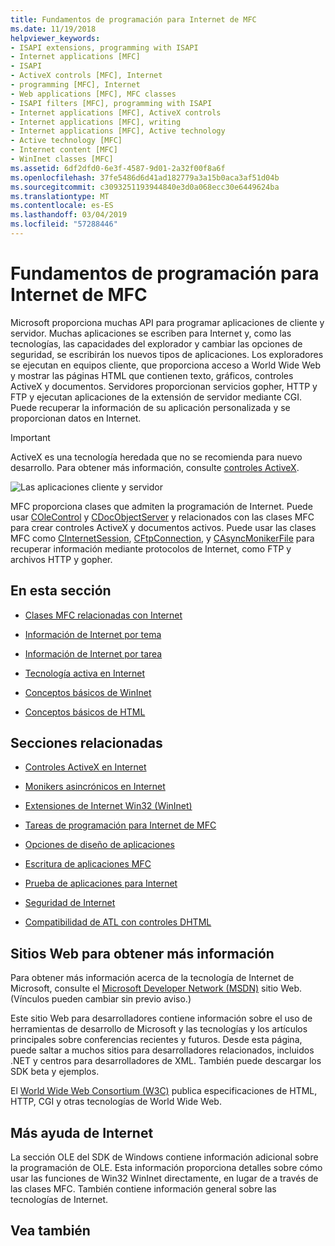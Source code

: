 ```yaml
---
title: Fundamentos de programación para Internet de MFC
ms.date: 11/19/2018
helpviewer_keywords:
- ISAPI extensions, programming with ISAPI
- Internet applications [MFC]
- ISAPI
- ActiveX controls [MFC], Internet
- programming [MFC], Internet
- Web applications [MFC], MFC classes
- ISAPI filters [MFC], programming with ISAPI
- Internet applications [MFC], ActiveX controls
- Internet applications [MFC], writing
- Internet applications [MFC], Active technology
- Active technology [MFC]
- Internet content [MFC]
- WinInet classes [MFC]
ms.assetid: 6df2dfd0-6e3f-4587-9d01-2a32f00f8a6f
ms.openlocfilehash: 37fe5486d6d41ad182779a3a15b0aca3af51d04b
ms.sourcegitcommit: c3093251193944840e3d0a068ecc30e6449624ba
ms.translationtype: MT
ms.contentlocale: es-ES
ms.lasthandoff: 03/04/2019
ms.locfileid: "57288446"
---
```

# <a name="mfc-internet-programming-basics"></a>Fundamentos de programación para Internet de MFC

Microsoft proporciona muchas API para programar aplicaciones de cliente y servidor. Muchas aplicaciones se escriben para Internet y, como las tecnologías, las capacidades del explorador y cambiar las opciones de seguridad, se escribirán los nuevos tipos de aplicaciones. Los exploradores se ejecutan en equipos cliente, que proporciona acceso a World Wide Web y mostrar las páginas HTML que contienen texto, gráficos, controles ActiveX y documentos. Servidores proporcionan servicios gopher, HTTP y FTP y ejecutan aplicaciones de la extensión de servidor mediante CGI. Puede recuperar la información de su aplicación personalizada y se proporcionan datos en Internet.

>[!IMPORTANT]
> ActiveX es una tecnología heredada que no se recomienda para nuevo desarrollo. Para obtener más información, consulte [controles ActiveX](activex-controls.md).

![Las aplicaciones cliente y servidor](../mfc/media/vc38bq1.gif "aplicaciones cliente y servidor")

MFC proporciona clases que admiten la programación de Internet. Puede usar [COleControl](../mfc/reference/colecontrol-class.md) y [CDocObjectServer](../mfc/reference/cdocobjectserver-class.md) y relacionados con las clases MFC para crear controles ActiveX y documentos activos. Puede usar las clases MFC como [CInternetSession](../mfc/reference/cinternetsession-class.md), [CFtpConnection](../mfc/reference/cftpconnection-class.md), y [CAsyncMonikerFile](../mfc/reference/casyncmonikerfile-class.md) para recuperar información mediante protocolos de Internet, como FTP y archivos HTTP y gopher.

## <a name="in-this-section"></a>En esta sección

- [Clases MFC relacionadas con Internet](../mfc/internet-related-mfc-classes.md)

- [Información de Internet por tema](../mfc/internet-information-by-topic.md)

- [Información de Internet por tarea](../mfc/internet-information-by-task.md)

- [Tecnología activa en Internet](../mfc/active-technology-on-the-internet.md)

- [Conceptos básicos de WinInet](../mfc/wininet-basics.md)

- [Conceptos básicos de HTML](../mfc/html-basics.md)

## <a name="related-sections"></a>Secciones relacionadas

- [Controles ActiveX en Internet](../mfc/activex-controls-on-the-internet.md)

- [Monikers asincrónicos en Internet](../mfc/asynchronous-monikers-on-the-internet.md)

- [Extensiones de Internet Win32 (WinInet)](../mfc/win32-internet-extensions-wininet.md)

- [Tareas de programación para Internet de MFC](../mfc/mfc-internet-programming-tasks.md)

- [Opciones de diseño de aplicaciones](../mfc/application-design-choices.md)

- [Escritura de aplicaciones MFC](../mfc/writing-mfc-applications.md)

- [Prueba de aplicaciones para Internet](../mfc/testing-internet-applications.md)

- [Seguridad de Internet](../mfc/internet-security-cpp.md)

- [Compatibilidad de ATL con controles DHTML](../atl/atl-support-for-dhtml-controls.md)

##  <a name="_core_web_sites_for_more_information"></a> Sitios Web para obtener más información

Para obtener más información acerca de la tecnología de Internet de Microsoft, consulte el [Microsoft Developer Network (MSDN)](http://go.microsoft.com/fwlink/p/?linkid=56322) sitio Web. (Vínculos pueden cambiar sin previo aviso.)

Este sitio Web para desarrolladores contiene información sobre el uso de herramientas de desarrollo de Microsoft y las tecnologías y los artículos principales sobre conferencias recientes y futuros. Desde esta página, puede saltar a muchos sitios para desarrolladores relacionados, incluidos .NET y centros para desarrolladores de XML. También puede descargar los SDK beta y ejemplos.

El [World Wide Web Consortium (W3C)](http://go.microsoft.com/fwlink/p/?linkid=37125) publica especificaciones de HTML, HTTP, CGI y otras tecnologías de World Wide Web.

##  <a name="_core_more_internet_help"></a> Más ayuda de Internet

La sección OLE del SDK de Windows contiene información adicional sobre la programación de OLE. Esta información proporciona detalles sobre cómo usar las funciones de Win32 WinInet directamente, en lugar de a través de las clases MFC. También contiene información general sobre las tecnologías de Internet.

## <a name="see-also"></a>Vea también
